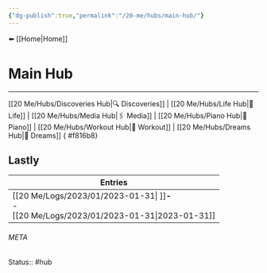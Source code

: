```yaml
---
{"dg-publish":true,"permalink":"/20-me/hubs/main-hub/"}
---
```


⬅️ [[Home\|Home]]

# Main Hub
---
[[20 Me/Hubs/Discoveries Hub\|🔍 Discoveries]] | [[20 Me/Hubs/Life Hub\|💖 Life]] | [[20 Me/Hubs/Media Hub\|🖇️ Media]] | [[20 Me/Hubs/Piano Hub\|🎹 Piano]] | [[20 Me/Hubs/Workout Hub\|🏃 Workout]] | [[20 Me/Hubs/Dreams Hub\|💭 Dreams]]
{ #f816b8}


## Lastly
| Entries                                                                                                              |
| -------------------------------------------------------------------------------------------------------------------- |
| [[20 Me/Logs/2023/01/2023-01-31\| ]]<strong>\-</strong><br>\-<br>[[20 Me/Logs/2023/01/2023-01-31\|2023-01-31]] |





###### META
Status:: #hub

